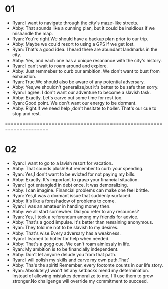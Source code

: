 # 01
- Ryan: I want to navigate through the city's maze-like streets.
- Abby: That sounds like a cunning plan, but it could be insidious if we mishandle the map.
- Ryan: You're right.We should have a backup plan prior to our trip.
- Abby: Maybe we could resort to using a GPS if we get lost.
- Ryan: That's a good idea. I heard there are abundant landmarks in the city.
- Abby: Yes, and each one has a unique resonance with the city's history.
- Ryan: I can't wait to roam around and explore.
- Abby: Just remmeber to curb our ambition. We don't want to bust from exhaustion.
- Ryan: True.We should also be aware of any potential adversary.
- Abby: Yes,we shouldn't generalize,but it's better to be safe than sorry.
- Ryan: I agree. I don't want our adventure to become a slavish task.
- Abby: Exactly. Let's carve out some time for rest too.
- Ryan: Good point. We don't want our energy to be dormant.
- Abby: Right.If we need help ,don't hesitate to holler. That's our cue to stop and rest.


=====================================================================
# 02
- Ryan: I want to go to a lavish resort for vacation.
- Abby: That sounds plush!But remember to curb your spending.
- Ryan: Yes,I don't want to be evicted for not paying my bills.
- Abby: Exactly. It's important to grasp your financial situation.
- Ryan: I got entangled in debt once. It was demoralizing.
- Abby: I can imagine. Financial problems can make one feel brittle.
- Ryan: Yes,it was a dormant issue that suddenly surfaced.
- Abby: It's like a foreshadow of problems to come.
- Ryan: I was an amateur in handing money then.
- Abby: we all start somewher. Did you refer to any resources?
- Ryan: Yes, I took a referendum among my friends for advice.
- Abby: That's a good impulse. It's better than remaining anonymous.
- Ryan: They told me not to be slavish to my desires.
- Abby: That's wise.Every adversary has a weakness.
- Ryan: I learned to holler for help when needed.
- Abby: That's a gogg cue. We can't roam aimlessly in life.
- Ryan: My ambition is to be financially independent.
- Abby: Don't let anyone delude you from that path.
- Ryan: I will polish my skills and carve my own path.That'
- Abby: Tha's the spirit! Remember, every footonte counts in our life story.
- Ryan: Absolutely,I won't let any setbacks mend my determination. Instead of allowing mistakes  demoralize to me, I'll use them to grow stronger.No challgenge will override  my commitment to succeed.
